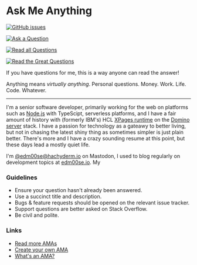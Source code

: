# Ask Me Anything

[![GitHub issues](https://img.shields.io/github/issues-closed-raw/edm00se/ama.svg?label=answered%20so%20far&style=flat)](https://github.com/edm00se/ama/issues)

[![Ask a Question](https://wes.io/c23W/boo-ya)](../../issues/new)

[![Read all Questions](https://wes.io/c21W/allllll-of-them)](../../issues?q=is%3Aissue+is%3Aclosed)

[![Read the Great Questions](https://wes.io/c23M/grrrrrreat)](../../issues?q=label%3A"Great+Q%21"+is%3Aclosed)

If you have questions for me, this is a way anyone can read the answer!

Anything means _virtually anything_. Personal questions. Money. Work. Life. Code. Whatever.

---

I'm a senior software developer, primarily working for the web on platforms such as [Node.js](https://nodejs.org/) with TypeScipt, serverless platforms, and I have a fair amount of history with (formerly IBM's) HCL [XPages runtime](http://xpages.info/) on the [Domino server](http://www.ibm.com/software/products/ibmdomino) stack. I have a passion for technology as a gateawy to better living, but not in chasing the latest shiny thing as sometimes simpler is just plain better. There's more and I have a crazy sounding resume at this point, but these days lead a mostly quiet life.

I'm [@edm00se@hachyderm.io](https://hachyderm.io/@edm00se) on Mastodon, I used to blog regularly on development topics at [edm00se.io](https://edm00se.io/). My 

### Guidelines

- Ensure your question hasn't already been answered.
- Use a succinct title and description.
- Bugs & feature requests should be opened on the relevant issue tracker.
- Support questions are better asked on Stack Overflow.
- Be civil and polite.

### Links

- [Read more AMAs](https://github.com/sindresorhus/amas)
- [Create your own AMA](https://github.com/sindresorhus/amas/blob/master/create-ama.md)
- [What's an AMA?](https://en.wikipedia.org/wiki/Reddit#IAmA_and_AMA)
